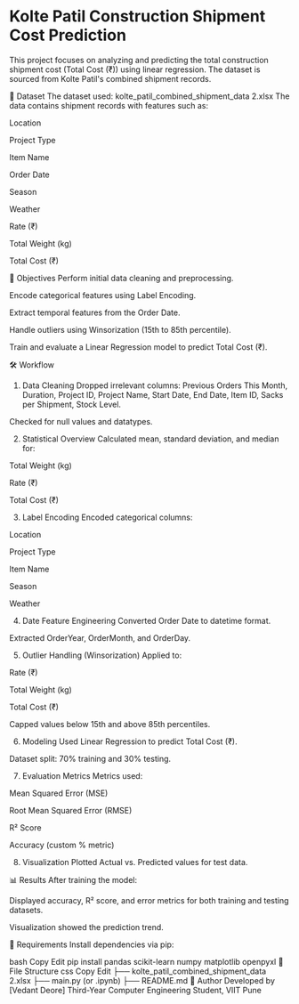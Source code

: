 # Kolte Patil Construction Shipment Cost Prediction
This project focuses on analyzing and predicting the total construction shipment cost (Total Cost (₹)) using linear regression. The dataset is sourced from Kolte Patil's combined shipment records.

📁 Dataset
The dataset used: kolte_patil_combined_shipment_data 2.xlsx
The data contains shipment records with features such as:

Location

Project Type

Item Name

Order Date

Season

Weather

Rate (₹)

Total Weight (kg)

Total Cost (₹)

📌 Objectives
Perform initial data cleaning and preprocessing.

Encode categorical features using Label Encoding.

Extract temporal features from the Order Date.

Handle outliers using Winsorization (15th to 85th percentile).

Train and evaluate a Linear Regression model to predict Total Cost (₹).

🛠️ Workflow
1. Data Cleaning
Dropped irrelevant columns: Previous Orders This Month, Duration, Project ID, Project Name, Start Date, End Date, Item ID, Sacks per Shipment, Stock Level.

Checked for null values and datatypes.

2. Statistical Overview
Calculated mean, standard deviation, and median for:

Total Weight (kg)

Rate (₹)

Total Cost (₹)

3. Label Encoding
Encoded categorical columns:

Location

Project Type

Item Name

Season

Weather

4. Date Feature Engineering
Converted Order Date to datetime format.

Extracted OrderYear, OrderMonth, and OrderDay.

5. Outlier Handling (Winsorization)
Applied to:

Rate (₹)

Total Weight (kg)

Total Cost (₹)

Capped values below 15th and above 85th percentiles.

6. Modeling
Used Linear Regression to predict Total Cost (₹).

Dataset split: 70% training and 30% testing.

7. Evaluation Metrics
Metrics used:

Mean Squared Error (MSE)

Root Mean Squared Error (RMSE)

R² Score

Accuracy (custom % metric)

8. Visualization
Plotted Actual vs. Predicted values for test data.

📊 Results
After training the model:

Displayed accuracy, R² score, and error metrics for both training and testing datasets.

Visualization showed the prediction trend.

🔧 Requirements
Install dependencies via pip:

bash
Copy
Edit
pip install pandas scikit-learn numpy matplotlib openpyxl
📌 File Structure
css
Copy
Edit
├── kolte_patil_combined_shipment_data 2.xlsx
├── main.py (or .ipynb)
├── README.md
📍 Author
Developed by [Vedant Deore]
Third-Year Computer Engineering Student, VIIT Pune
